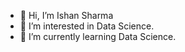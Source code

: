 - 👋 Hi, I’m Ishan Sharma
- 👀 I’m interested in Data Science.
- 🌱 I’m currently learning Data Science.

<!---
ishansharma-github/ishansharma-github is a ✨ special ✨ repository because its `README.md` (this file) appears on your GitHub profile.
You can click the Preview link to take a look at your changes.
--->
